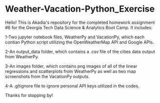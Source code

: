 # Weather-Vacation-Python_Exercise

Hello! This is Akadia's repository for the completed homework assignment #6 for the Georgia Tech Data Science & Analytics Boot Camp. It includes:

1-Two jupyter notebook files, WeatherPy and VacationPy, which each contian Python script utilizing the OpenWeatherMap API and Google APIs.

2-An output_data folder, which contains a .csv file of the cities data output from WeatherPy.

3-An images folder, which contains png images of all of the linear regressions and scatterplots from WeatherPy as well as two map screenshots from the VacationPy outputs.

4-A .gitignore file to ignore personal API keys utilized in the codes.

Thanks for stopping by!
